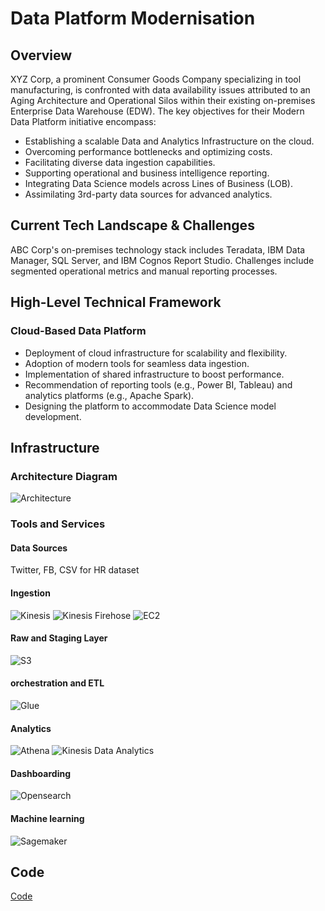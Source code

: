 
# Data Platform Modernisation



## Overview
XYZ Corp, a prominent Consumer Goods Company specializing in tool manufacturing, is confronted with data availability issues attributed to an Aging Architecture and Operational Silos within their existing on-premises Enterprise Data Warehouse (EDW). The key objectives for their Modern Data Platform initiative encompass:

- Establishing a scalable Data and Analytics Infrastructure on the cloud.
- Overcoming performance bottlenecks and optimizing costs.
- Facilitating diverse data ingestion capabilities.
- Supporting operational and business intelligence reporting.
- Integrating Data Science models across Lines of Business (LOB).
- Assimilating 3rd-party data sources for advanced analytics.

## Current Tech Landscape & Challenges
ABC Corp's on-premises technology stack includes Teradata, IBM Data Manager, SQL Server, and IBM Cognos Report Studio. Challenges include segmented operational metrics and manual reporting processes.

## High-Level Technical Framework
### Cloud-Based Data Platform
- Deployment of cloud infrastructure for scalability and flexibility.
- Adoption of modern tools for seamless data ingestion.
- Implementation of shared infrastructure to boost performance.
- Recommendation of reporting tools (e.g., Power BI, Tableau) and analytics platforms (e.g., Apache Spark).
- Designing the platform to accommodate Data Science model development.

## Infrastructure

### Architecture Diagram
![Architecture](https://github.com/Lovi-10/Data-Platform-Modernisation/blob/main/Architecture%20Diag.PNG?raw=true)


### Tools and Services
#### Data Sources
Twitter, FB, CSV for HR dataset

#### Ingestion
![Kinesis](https://raw.githubusercontent.com/weibeld/aws-icons-svg/5e0e14e5472f1eefed879d7ea7e1d79652858d14/q1-2022/Architecture-Service-Icons_01312022/Arch_Analytics/Arch_16/Arch_Amazon-Kinesis_16.svg)
![Kinesis Firehose](https://raw.githubusercontent.com/weibeld/aws-icons-svg/5e0e14e5472f1eefed879d7ea7e1d79652858d14/q1-2022/Architecture-Service-Icons_01312022/Arch_Analytics/Arch_16/Arch_Amazon-Kinesis-Firehose_16.svg)
![EC2](https://raw.githubusercontent.com/weibeld/aws-icons-svg/5e0e14e5472f1eefed879d7ea7e1d79652858d14/q1-2022/Architecture-Service-Icons_01312022/Arch_Compute/16/Arch_Amazon-EC2_16.svg)

#### Raw and Staging Layer
![S3](https://raw.githubusercontent.com/weibeld/aws-icons-svg/5e0e14e5472f1eefed879d7ea7e1d79652858d14/q1-2022/Architecture-Service-Icons_01312022/Arch_Storage/16/Arch_Amazon-Simple-Storage-Service_16.svg)
#### orchestration and ETL
![Glue](https://raw.githubusercontent.com/weibeld/aws-icons-svg/5e0e14e5472f1eefed879d7ea7e1d79652858d14/q1-2022/Architecture-Service-Icons_01312022/Arch_Analytics/Arch_16/Arch_AWS-Glue_16.svg)
#### Analytics
![Athena](https://raw.githubusercontent.com/weibeld/aws-icons-svg/5e0e14e5472f1eefed879d7ea7e1d79652858d14/q1-2022/Architecture-Service-Icons_01312022/Arch_Analytics/Arch_16/Arch_Amazon-Athena_16.svg) ![Kinesis Data Analytics](https://raw.githubusercontent.com/weibeld/aws-icons-svg/5e0e14e5472f1eefed879d7ea7e1d79652858d14/q1-2022/Architecture-Service-Icons_01312022/Arch_Analytics/Arch_16/Arch_Amazon-Athena_16.svg)
#### Dashboarding
![Opensearch](https://raw.githubusercontent.com/weibeld/aws-icons-svg/5e0e14e5472f1eefed879d7ea7e1d79652858d14/q1-2022/Architecture-Service-Icons_01312022/Arch_Analytics/Arch_16/Arch_Amazon-OpenSearch-Service_16.svg)
#### Machine learning
![Sagemaker](https://raw.githubusercontent.com/weibeld/aws-icons-svg/5e0e14e5472f1eefed879d7ea7e1d79652858d14/q1-2022/Architecture-Service-Icons_01312022/Arch_Machine-Learning/16/Arch_Amazon-SageMaker_16.svg)





## Code
<a href='https://github.com/Lovi-10/Data-Platform-Modernisation/blob/main/main.ipynb'>Code</a>
